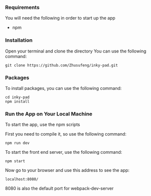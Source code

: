 ### Requirements
You will need the following in order to start up the app
- npm

### Installation
Open your terminal and clone the directory
You can use the following command:
```
git clone https://github.com/Zhusufeng/inky-pad.git
```

### Packages
To install packages, you can use the following command:
```
cd inky-pad
npm install
```

### Run the App on Your Local Machine
To start the app, use the npm scripts

First you need to compile it, so use the following command:
```
npm run dev
```

To start the front end server, use the following command:
```
npm start
```

Now go to your browser and use this address to see the app:
```
localhost:8080/
```
8080 is also the default port for webpack-dev-server
